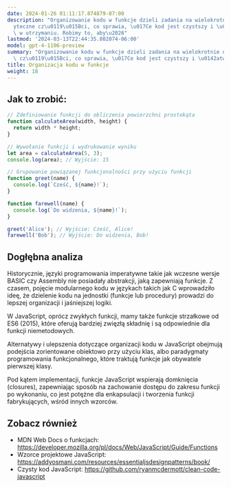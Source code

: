 ```yaml
---
date: 2024-01-26 01:11:17.874879-07:00
description: "Organizowanie kodu w funkcje dzieli zadania na wielokrotnie u\u017C\
  yteczne cz\u0119\u015Bci, co sprawia, \u017Ce kod jest czystszy i \u0142atwiejszy\
  \ w utrzymaniu. Robimy to, aby\u2026"
lastmod: '2024-03-13T22:44:35.802074-06:00'
model: gpt-4-1106-preview
summary: "Organizowanie kodu w funkcje dzieli zadania na wielokrotnie u\u017Cyteczne\
  \ cz\u0119\u015Bci, co sprawia, \u017Ce kod jest czystszy i \u0142atwiejszy w utrzymaniu."
title: Organizacja kodu w funkcje
weight: 18
---
```


## Jak to zrobić:
```javascript
// Zdefiniowanie funkcji do obliczenia powierzchni prostokąta
function calculateArea(width, height) {
  return width * height;
}

// Wywołanie funkcji i wydrukowanie wyniku
let area = calculateArea(5, 3);
console.log(area); // Wyjście: 15
```

```javascript
// Grupowanie powiązanej funkcjonalności przy użyciu funkcji
function greet(name) {
  console.log(`Cześć, ${name}!`);
}

function farewell(name) {
  console.log(`Do widzenia, ${name}!`);
}

greet('Alice'); // Wyjście: Cześć, Alice!
farewell('Bob'); // Wyjście: Do widzenia, Bob!
```

## Dogłębna analiza
Historycznie, języki programowania imperatywne takie jak wczesne wersje BASIC czy Assembly nie posiadały abstrakcji, jaką zapewniają funkcje. Z czasem, pojęcie modularnego kodu w językach takich jak C wprowadziło ideę, że dzielenie kodu na jednostki (funkcje lub procedury) prowadzi do lepszej organizacji i jaśniejszej logiki.

W JavaScript, oprócz zwykłych funkcji, mamy także funkcje strzałkowe od ES6 (2015), które oferują bardziej zwięzłą składnię i są odpowiednie dla funkcji niemetodowych.

Alternatywy i ulepszenia dotyczące organizacji kodu w JavaScript obejmują podejścia zorientowane obiektowo przy użyciu klas, albo paradygmaty programowania funkcjonalnego, które traktują funkcje jak obywatele pierwszej klasy.

Pod kątem implementacji, funkcje JavaScript wspierają domknięcia (closures), zapewniając sposób na zachowanie dostępu do zakresu funkcji po wykonaniu, co jest potężne dla enkapsulacji i tworzenia funkcji fabrykujących, wśród innych wzorców.

## Zobacz również
- MDN Web Docs o funkcjach: https://developer.mozilla.org/pl/docs/Web/JavaScript/Guide/Functions
- Wzorce projektowe JavaScript: https://addyosmani.com/resources/essentialjsdesignpatterns/book/
- Czysty kod JavaScript: https://github.com/ryanmcdermott/clean-code-javascript
